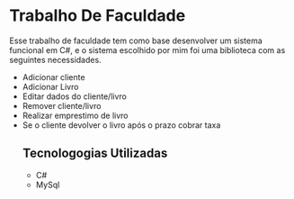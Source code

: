 <h1>Trabalho De Faculdade</h1>
<p>Esse trabalho de faculdade tem como base desenvolver um sistema funcional em C#, e o sistema escolhido por mim foi uma biblioteca com as seguintes necessidades.
<ul>
  <li>Adicionar cliente</li>
  <li>Adicionar Livro</li>
  <li>Editar dados do cliente/livro</li>
  <li>Remover cliente/livro</li>
  <li>Realizar emprestimo de livro</li>
  <li>Se o cliente devolver o livro após o prazo cobrar taxa</li>
  
<h2>Tecnologogias Utilizadas</h2>
  <ul>
    <li>C#</li>
    <li>MySql</li>
  </ul>
  
  
</ol>

</p>
